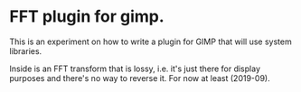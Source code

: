 # FFT plugin for gimp.

This is an experiment on how to write a plugin for GIMP that will use system libraries.

Inside is an FFT transform that is lossy, i.e. it's just there for display purposes and there's no way to reverse it. For now at least (2019-09).

